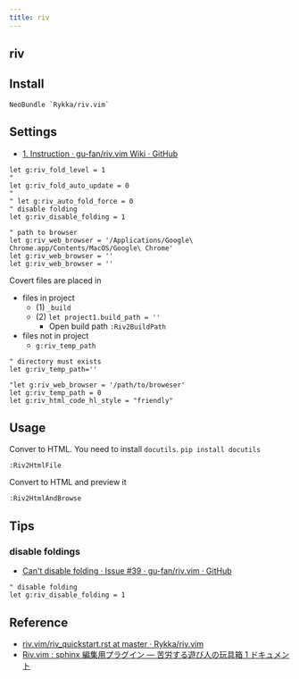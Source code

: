 ```yaml
---
title: riv
---
```


## riv

## Install

```vim
NeoBundle `Rykka/riv.vim`
```

## Settings
* [1. Instruction · gu-fan/riv.vim Wiki · GitHub](https://github.com/gu-fan/riv.vim/wiki/1.-Instruction#folding)

```vim
let g:riv_fold_level = 1
" 
let g:riv_fold_auto_update = 0
"
" let g:riv_auto_fold_force = 0
" disable folding
let g:riv_disable_folding = 1

" path to browser
let g:riv_web_browser = '/Applications/Google\ Chrome.app/Contents/MacOS/Google\ Chrome'
let g:riv_web_browser = ''
let g:riv_web_browser = ''
```

Covert files are placed in

* files in  project
    * (1) `_build`
    * (2) `let project1.build_path = ''`
        * Open build path `:Riv2BuildPath`
* files not in project
    * `g:riv_temp_path`

```vim
" directory must exists
let g:riv_temp_path=''
```

```
"let g:riv_web_browser = '/path/to/broweser'
let g:riv_temp_path = 0
let g:riv_html_code_hl_style = "friendly"
```

## Usage
Conver to HTML. You need to install `docutils`.
`pip install docutils`

```
:Riv2HtmlFile
```

Convert to HTML and preview it

```vim
:Riv2HtmlAndBrowse
```

## Tips

### disable foldings
* [Can't disable folding · Issue #39 · gu-fan/riv.vim · GitHub](https://github.com/gu-fan/riv.vim/issues/39)

```vim
" disable folding
let g:riv_disable_folding = 1
```

## Reference
* [riv.vim/riv_quickstart.rst at master · Rykka/riv.vim](https://github.com/Rykka/riv.vim/blob/master/doc/riv_quickstart.rst)
* [Riv.vim : sphinx 編集用プラグイン — 苦労する遊び人の玩具箱 1 ドキュメント](http://qh73xebitbucketorg.readthedocs.io/ja/latest/2.Tools/vim/plugin/riv/)
